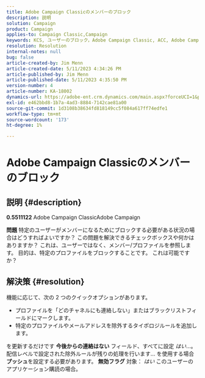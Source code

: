 ```yaml
---
title: Adobe Campaign Classicのメンバーのブロック
description: 説明
solution: Campaign
product: Campaign
applies-to: Campaign Classic,Campaign
keywords: KCS, ユーザーのブロック，Adobe Campaign Classic, ACC, Adobe Campaign，方法
resolution: Resolution
internal-notes: null
bug: false
article-created-by: Jim Menn
article-created-date: 5/11/2023 4:34:26 PM
article-published-by: Jim Menn
article-published-date: 5/11/2023 4:35:50 PM
version-number: 4
article-number: KA-18002
dynamics-url: https://adobe-ent.crm.dynamics.com/main.aspx?forceUCI=1&pagetype=entityrecord&etn=knowledgearticle&id=b0555aae-19f0-ed11-8849-6045bd006295
exl-id: e462bbd8-1b7a-4ad3-8884-7142cae81a00
source-git-commit: 1d3108b38634fd818149cc5f084a617ff74edfe1
workflow-type: tm+mt
source-wordcount: '173'
ht-degree: 1%

---
```


# Adobe Campaign Classicのメンバーのブロック

## 説明 {#description}


<b>0.5511122</b>
Adobe Campaign ClassicAdobe Campaign

<b>問題</b>
特定のユーザーがメンバーになるためにブロックする必要がある状況の場合はどうすればよいですか？
この問題を解決できるチェックボックスや何かはありますか？
これは、ユーザーではなく、メンバー/プロファイルを参照します。 目的は、特定のプロファイルをブロックすることです。 これは可能ですか？




## 解決策 {#resolution}


機能に応じて、次の 2 つのクイックオプションがあります。

- プロファイルを「どのチャネルにも連絡しない」またはブラックリストフィールドにマークします。
- 特定のプロファイルやメールアドレスを除外するタイポロジルールを追加します。




を更新するだけです <b>今後からの連絡はない</b> フィールド、すべてに設定 *はい*...。 配信レベルで設定された除外ルールが残りの処理を行います… を使用する場合 <b>プッシュ</b>を設定する必要があります。 <b>無効フラグ</b> 対象： *はい* このユーザーのアプリケーション購読の場合。
